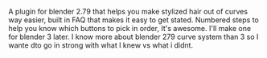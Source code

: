 A plugin for blender 2.79 that helps you make stylized hair out of curves way easier, built in FAQ that makes it easy to get stated. Numbered steps to help you know which buttons to pick in order, It's awesome.
I'll make one for blender 3 later. I know more about blender 279 curve system than 3 so I wante dto go in strong with what I knew vs what i didnt.
